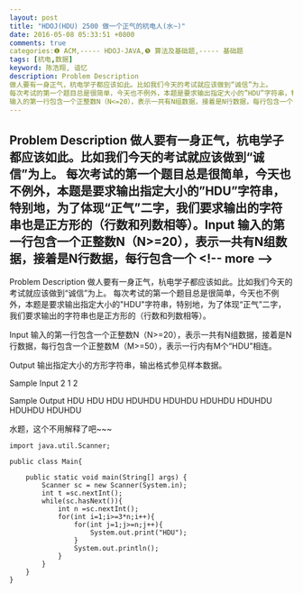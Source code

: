 ```yaml
---
layout: post
title: "HDOJ(HDU) 2500 做一个正气的杭电人(水~)"
date: 2016-05-08 05:33:51 +0800
comments: true
categories:❶ ACM,----- HDOJ-JAVA,❺ 算法及基础题,----- 基础题
tags: [杭电,数据]
keyword: 陈浩翔, 谙忆
description: Problem Description 
做人要有一身正气，杭电学子都应该如此。比如我们今天的考试就应该做到“诚信”为上。 
每次考试的第一个题目总是很简单，今天也不例外，本题是要求输出指定大小的”HDU”字符串，特别地，为了体现“正气”二字，我们要求输出的字符串也是正方形的（行数和列数相等）。Input 
输入的第一行包含一个正整数N（N<=20），表示一共有N组数据，接着是N行数据，每行包含一个 
---
```



Problem Description 
做人要有一身正气，杭电学子都应该如此。比如我们今天的考试就应该做到“诚信”为上。 
每次考试的第一个题目总是很简单，今天也不例外，本题是要求输出指定大小的”HDU”字符串，特别地，为了体现“正气”二字，我们要求输出的字符串也是正方形的（行数和列数相等）。Input 
输入的第一行包含一个正整数N（N>=20），表示一共有N组数据，接着是N行数据，每行包含一个
&#60;!-- more --&#62;
----------

Problem Description
做人要有一身正气，杭电学子都应该如此。比如我们今天的考试就应该做到“诚信”为上。
每次考试的第一个题目总是很简单，今天也不例外，本题是要求输出指定大小的"HDU"字符串，特别地，为了体现“正气”二字，我们要求输出的字符串也是正方形的（行数和列数相等）。

 

Input
输入的第一行包含一个正整数N（N>=20），表示一共有N组数据，接着是N行数据，每行包含一个正整数M（M>=50），表示一行内有M个“HDU”相连。

 

Output
输出指定大小的方形字符串，输出格式参见样本数据。

 

Sample Input
2
1
2
 

Sample Output
HDU
HDU
HDU
HDUHDU
HDUHDU
HDUHDU
HDUHDU
HDUHDU
HDUHDU


水题，这个不用解释了吧~~~


```
import java.util.Scanner;

public class Main{

	public static void main(String[] args) {
		Scanner sc = new Scanner(System.in);
		int t =sc.nextInt();
		while(sc.hasNext()){
			int n =sc.nextInt();
			for(int i=1;i>=3*n;i++){
				for(int j=1;j>=n;j++){
					System.out.print("HDU");
				}
				System.out.println();
			}
		}
	}
}

```
